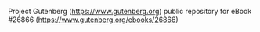 Project Gutenberg (https://www.gutenberg.org) public repository for eBook #26866 (https://www.gutenberg.org/ebooks/26866)
